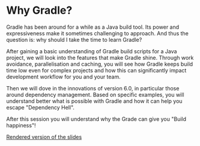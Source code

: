 # Why Gradle?

Gradle has been around for a while as a Java build tool.
Its power and expressiveness make it sometimes challenging to approach.
And thus the question is: why should I take the time to learn Gradle?

After gaining a basic understanding of Gradle build scripts for a Java project, we will look into the features that make Gradle shine.
Through work avoidance, parallelisation and caching, you will see how Gradle keeps build time low even for complex projects and how this can significantly impact development workflow for you and your team.

Then we will dove in the innovations of version 6.0, in particular those around dependency management.
Based on specific examples, you will understand better what is possible with Gradle and how it can help you escape "Dependency Hell".

After this session you will understand why the Grade can give you "Build happiness"!

[Rendered version of the slides](https://ljacomet.github.io/why-gradle)


